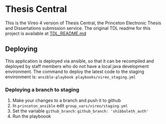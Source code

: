 # Thesis Central
This is the Vireo 4 version of Thesis Central, the Princeton Electronic Thesis and Dissertations submission service. The original TDL readme for this project is available at [TDL_README.md](TDL_README.md)

## Deploying
This application is deployed via ansible, so that it can be recompiled and deployed by staff members who do not have a local java development environment. The command to deploy the latest code to the staging environment is:
`ansible-playbook playbooks/vireo_staging.yml`

### Deploying a branch to staging
1. Make your changes to a branch and push it to github
2. In `princeton_ansible` edit `group_vars/vireo/staging.yml` 
3. Set the variable `github_branch`: `github_branch: 'shibboleth_auth'`
4. Run the playboook
